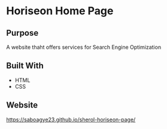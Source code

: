 # Horiseon Home Page

## Purpose
A website thaht offers services for Search Engine Optimization

## Built With
* HTML
* CSS

## Website
https://saboagye23.github.io/sherol-horiseon-page/

